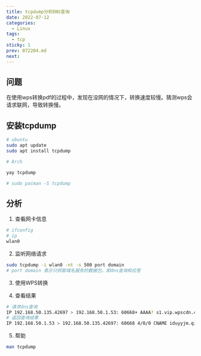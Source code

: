 ```yaml
---
title: tcpdump分析DNS查询
date: 2022-07-12
categories:
  - Linux
tags:
  - tcp
sticky: 1
prev: 072204.md
next:
---
```




<!-- more -->

## 问题

在使用wps转换pdf的过程中，发现在没网的情况下，转换速度较慢。猜测wps会请求联网，导致转换慢。

## 安装tcpdump


```bash
# ubuntu
sudo apt update
sudo apt install tcpdump

# Arch

yay tcpdump

# sudo pacman -S tcpdump
```

## 分析

1. 查看网卡信息

```bash
# ifconfig
# ip
wlan0
```
2. 监听网络请求

```bash
sudo tcpdump -i wlan0 -nt -s 500 port domain
# port domain 表示只抓取域名服务的数据包，即dns查询和应答
```

3. 使用WPS转换

4. 查看结果

```bash
# 请求dns查询
IP 192.168.50.135.42697 > 192.168.50.1.53: 60668+ AAAA? s1.vip.wpscdn.cn. (34)
# 返回查询结果
IP 192.168.50.1.53 > 192.168.50.135.42697: 60668 4/0/0 CNAME iduyyjm.qiniudns.com., CNAME tiny17.china.line.qiniudns.com., CNAME opencdnqiniustaticv6.jomodns.com., AAAA 2408:8719:5300:2::70f0:3e29 (171)
```

5. 帮助

```bash
man tcpdump
```




